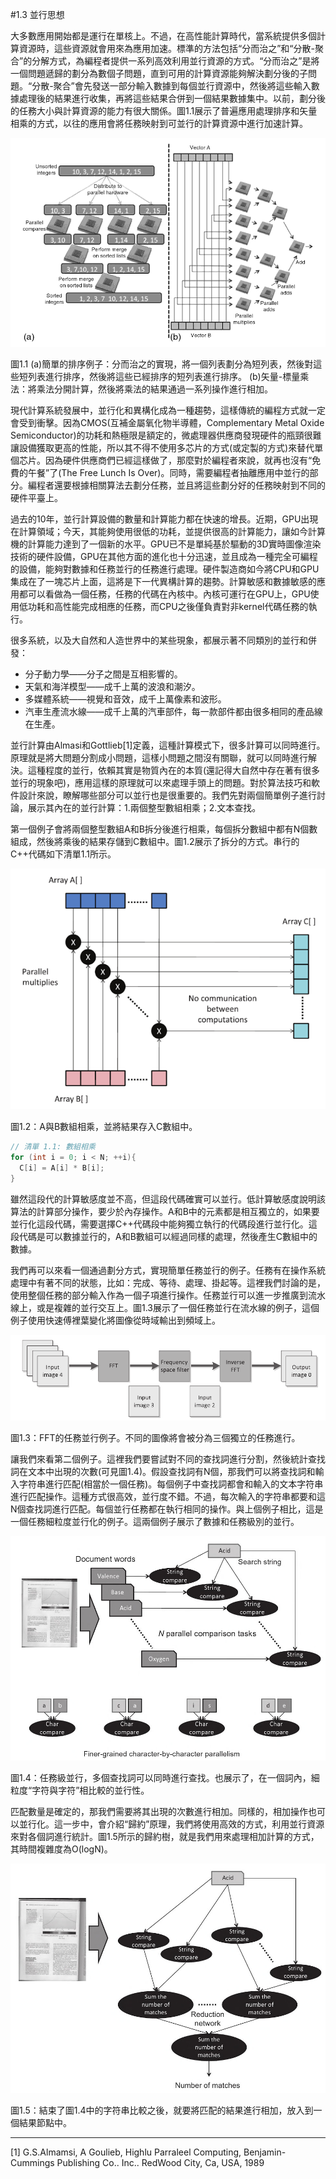 #1.3 並行思想

大多數應用開始都是運行在單核上。不過，在高性能計算時代，當系統提供多個計算資源時，這些資源就會用來為應用加速。標準的方法包括“分而治之”和“分散-聚合”的分解方式，為編程者提供一系列高效利用並行資源的方式。“分而治之”是將一個問題遞歸的劃分為數個子問題，直到可用的計算資源能夠解決劃分後的子問題。“分散-聚合”會先發送一部分輸入數據到每個並行資源中，然後將這些輸入數據處理後的結果進行收集，再將這些結果合併到一個結果數據集中。以前，劃分後的任務大小與計算資源的能力有很大關係。圖1.1展示了普遍應用處理排序和矢量相乘的方式，以往的應用會將任務映射到可並行的計算資源中進行加速計算。

![圖1.1](../../images/chapter1/1-1.png)

圖1.1 (a)簡單的排序例子：分而治之的實現，將一個列表劃分為短列表，然後對這些短列表進行排序，然後將這些已經排序的短列表進行排序。 (b)矢量-標量乘法：將乘法分開計算，然後將乘法的結果通過一系列操作進行相加。

現代計算系統發展中，並行化和異構化成為一種趨勢，這樣傳統的編程方式就一定會受到衝擊。因為CMOS(互補金屬氧化物半導體，Complementary Metal Oxide Semiconductor)的功耗和熱極限是額定的，微處理器供應商發現硬件的瓶頸很難讓設備獲取更高的性能，所以其不得不使用多芯片的方式(或定製的方式)來替代單個芯片。因為硬件供應商們已經這樣做了，那麼對於編程者來說，就再也沒有“免費的午餐”了(The Free Lunch Is Over)。同時，需要編程者抽離應用中並行的部分。編程者還要根據相關算法去劃分任務，並且將這些劃分好的任務映射到不同的硬件平臺上。

過去的10年，並行計算設備的數量和計算能力都在快速的增長。近期，GPU出現在計算領域；今天，其能夠使用很低的功耗，並提供很高的計算能力，讓如今計算機的計算能力達到了一個新的水平。GPU已不是單純基於驅動的3D實時圖像渲染技術的硬件設備，GPU在其他方面的進化也十分迅速，並且成為一種完全可編程的設備，能夠對數據和任務並行的任務進行處理。硬件製造商如今將CPU和GPU集成在了一塊芯片上面，這將是下一代異構計算的趨勢。計算敏感和數據敏感的應用都可以看做為一個任務，任務的代碼在內核中。內核可運行在GPU上，GPU使用低功耗和高性能完成相應的任務，而CPU之後僅負責對非kernel代碼任務的執行。

很多系統，以及大自然和人造世界中的某些現象，都展示著不同類別的並行和併發：

- 分子動力學——分子之間是互相影響的。
- 天氣和海洋模型——成千上萬的波浪和潮汐。
- 多媒體系統——視覺和音效，成千上萬像素和波形。
- 汽車生產流水線——成千上萬的汽車部件，每一款部件都由很多相同的產品線在生產。

並行計算由Almasi和Gottlieb[1]定義，這種計算模式下，很多計算可以同時進行。原理就是將大問題分割成小問題，這樣小問題之間沒有關聯，就可以同時進行解決。這種程度的並行，依賴其實是物質內在的本質(還記得大自然中存在著有很多並行的現象吧)，應用這樣的原理就可以來處理手頭上的問題。對於算法技巧和軟件設計來說，瞭解哪些部分可以並行也是很重要的。我們先對兩個簡單例子進行討論，展示其內在的並行計算：1.兩個整型數組相乘；2.文本查找。

第一個例子會將兩個整型數組A和B拆分後進行相乘，每個拆分數組中都有N個數組成，然後將乘後的結果存儲到C數組中。圖1.2展示了拆分的方式。串行的C++代碼如下清單1.1所示。

![圖1.2](../../images/chapter1/1-2.png)

圖1.2：A與B數組相乘，並將結果存入C數組中。

```c++
// 清單 1.1: 數組相乘
for (int i = 0; i < N; ++i){
  C[i] = A[i] * B[i];
}
```

雖然這段代的計算敏感度並不高，但這段代碼確實可以並行。低計算敏感度說明該算法的計算部分操作，要少於內存操作。A和B中的元素都是相互獨立的，如果要並行化這段代碼，需要選擇C++代碼段中能夠獨立執行的代碼段進行並行化。這段代碼是可以數據並行的，A和B數組可以經過同樣的處理，然後產生C數組中的數據。

我們再可以來看一個通過劃分方式，實現簡單任務並行的例子。任務有在操作系統處理中有著不同的狀態，比如：完成、等待、處理、掛起等。這裡我們討論的是，使用整個任務的部分輸入作為一個子項進行操作。任務並行可以進一步推廣到流水線上，或是複雜的並行交互上。圖1.3展示了一個任務並行在流水線的例子，這個例子使用快速傅裡葉變化將圖像從時域輸出到頻域上。

![圖1.3](../../images/chapter1/1-3.png)

圖1.3：FFT的任務並行例子。不同的圖像將會被分為三個獨立的任務進行。

讓我們來看第二個例子。這裡我們要嘗試對不同的查找詞進行分割，然後統計查找詞在文本中出現的次數(可見圖1.4)。假設查找詞有N個，那我們可以將查找詞和輸入字符串進行匹配(相當於一個任務)。每個例子中查找詞都會和輸入的文本字符串進行匹配操作。這種方式很高效，並行度不錯。不過，每次輸入的字符串都要和這N個查找詞進行匹配。每個並行任務都在執行相同的操作。與上個例子相比，這是一個任務細粒度並行化的例子。這兩個例子展示了數據和任務級別的並行。

![圖1.4](../../images/chapter1/1-4.png)

圖1.4：任務級並行，多個查找詞可以同時進行查找。也展示了，在一個詞內，細粒度“字符與字符”相比較的並行性。

匹配數量是確定的，那我們需要將其出現的次數進行相加。同樣的，相加操作也可以並行化。這一步中，會介紹“歸約”原理，我們將使用高效的方式，利用並行資源來對各個詞進行統計。圖1.5所示的歸約樹，就是我們用來處理相加計算的方式，其時間複雜度為O(logN)。

![圖1.5](../../images/chapter1/1-5.png)

圖1.5：結束了圖1.4中的字符串比較之後，就要將匹配的結果進行相加，放入到一個結果節點中。

------

[1] G.S.Almamsi, A Goulieb, Highlu Parraleel Computing, Benjamin-Cummings Publishing Co.. Inc.. RedWood City, Ca, USA, 1989